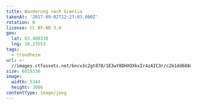 ```yaml
---
title: Wanderung nach Grønlia
takenAt: '2017-09-02T12:27:03.000Z'
rotation: 0
license: CC BY-ND 3.0
geo:
  lat: 63.400338
  lng: 10.23553
tags:
  - trondheim
url: >-
  //images.ctfassets.net/bncv3c2gt878/1E3wY8DHXOXkxIr4zAIC3r/c2b1dd688df18397a3aacd3f4f95d40d/wanderung-nach-grnlia_36834763652_o
size: 6019336
image:
  width: 5344
  height: 3006
contentType: image/jpeg
---
```


